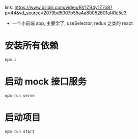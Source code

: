 link: https://www.bilibili.com/video/BV1ZB4y1Z7o8?p=44&vd_source=2079bd5007b55a4a80052601af41e5e3

* 一个小前端 app, 主要学了, useSelector, redux 之类的 react

# 安装所有依赖

```bash
npm i
```

# 启动 mock 接口服务

```bash
npm run serve
```

# 启动项目

```bash
npm run start

```
